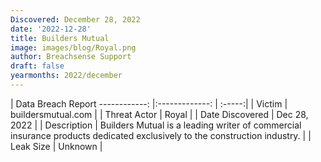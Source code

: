 ```yaml
---
Discovered: December 28, 2022
date: '2022-12-28'
title: Builders Mutual
image: images/blog/Royal.png
author: Breachsense Support
draft: false
yearmonths: 2022/december
---
```



| Data Breach Report
------------:     |:-------------:    | :-----:|
| Victim      | buildersmutual.com      | 
| Threat Actor      | Royal      | 
| Date Discovered      | Dec 28, 2022      | 
| Description      | Builders Mutual is a leading writer of commercial insurance products dedicated exclusively to the construction industry.      | 
| Leak Size      | Unknown      | 

